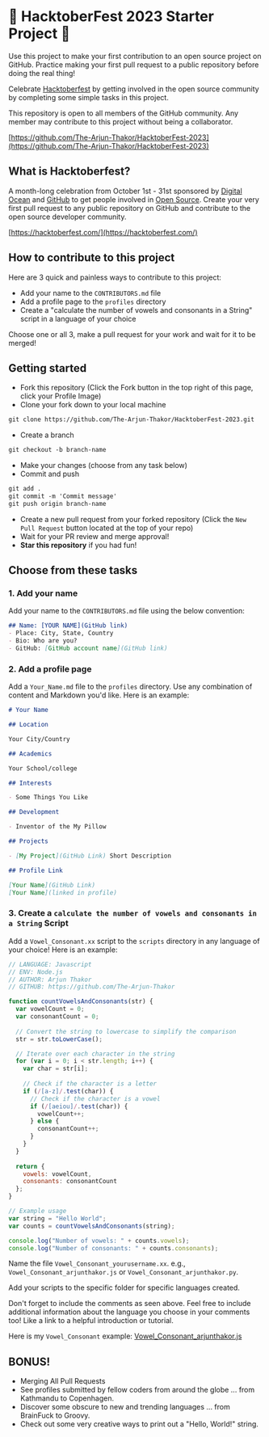 # 🌱 HacktoberFest 2023 Starter Project 🌱
 
Use this project to make your first contribution to an open source project on GitHub. Practice making your first pull request to a public repository before doing the real thing!

Celebrate [Hacktoberfest](https://hacktoberfest.digitalocean.com/) by getting involved in the open source community by completing some simple tasks in this project.

This repository is open to all members of the GitHub community. Any member may contribute to this project without being a collaborator.

[https://github.com/The-Arjun-Thakor/HacktoberFest-2023](https://github.com/The-Arjun-Thakor/HacktoberFest-2023)

## What is Hacktoberfest?
A month-long celebration from October 1st - 31st sponsored by [Digital Ocean](https://hacktoberfest.com/) and [GitHub](https://dev.to/this-is-learning/hacktoberfest-2023-is-almost-there-get-ready-4ifb) to get people involved in [Open Source](https://github.com/open-source). Create your very first pull request to any public repository on GitHub and contribute to the open source developer community.

[https://hacktoberfest.com/](https://hacktoberfest.com/)

## How to contribute to this project
Here are 3 quick and painless ways to contribute to this project:

* Add your name to the `CONTRIBUTORS.md` file
* Add a profile page to the `profiles` directory
* Create a "calculate the number of vowels and consonants in a String" script in a language of your choice

Choose one or all 3, make a pull request for your work and wait for it to be merged!

## Getting started
* Fork this repository (Click the Fork button in the top right of this page, click your Profile Image)
* Clone your fork down to your local machine

```markdown
git clone https://github.com/The-Arjun-Thakor/HacktoberFest-2023.git
```

* Create a branch

```markdown
git checkout -b branch-name
```

* Make your changes (choose from any task below)
* Commit and push

```markdown
git add .
git commit -m 'Commit message'
git push origin branch-name
```

* Create a new pull request from your forked repository (Click the `New Pull Request` button located at the top of your repo)
* Wait for your PR review and merge approval!
* __Star this repository__ if you had fun!

## Choose from these tasks
### 1. Add your name
Add your name to the `CONTRIBUTORS.md` file using the below convention:

```markdown
## Name: [YOUR NAME](GitHub link)
- Place: City, State, Country
- Bio: Who are you?
- GitHub: [GitHub account name](GitHub link)
```

### 2. Add a profile page
Add a `Your_Name.md` file to the `profiles` directory. Use any combination of content and Markdown you'd like. Here is an example:

```markdown
# Your Name

## Location

Your City/Country

## Academics

Your School/college

## Interests

- Some Things You Like

## Development

- Inventor of the My Pillow

## Projects

- [My Project](GitHub Link) Short Description

## Profile Link

[Your Name](GitHub Link)
[Your Name](linked in profile)
```

### 3. Create a `calculate the number of vowels and consonants in a String` Script
Add a `Vowel_Consonant.xx` script to the `scripts` directory in any language of your choice! Here is an example:

```Javascript
// LANGUAGE: Javascript
// ENV: Node.js
// AUTHOR: Arjun Thakor
// GITHUB: https://github.com/The-Arjun-Thakor

function countVowelsAndConsonants(str) {
  var vowelCount = 0;
  var consonantCount = 0;
  
  // Convert the string to lowercase to simplify the comparison
  str = str.toLowerCase();

  // Iterate over each character in the string
  for (var i = 0; i < str.length; i++) {
    var char = str[i];
    
    // Check if the character is a letter
    if (/[a-z]/.test(char)) {
      // Check if the character is a vowel
      if (/[aeiou]/.test(char)) {
        vowelCount++;
      } else {
        consonantCount++;
      }
    }
  }
  
  return {
    vowels: vowelCount,
    consonants: consonantCount
  };
}

// Example usage
var string = "Hello World";
var counts = countVowelsAndConsonants(string);

console.log("Number of vowels: " + counts.vowels);
console.log("Number of consonants: " + counts.consonants);

```

Name the file `Vowel_Consonant_yourusername.xx`. e.g., `Vowel_Consonant_arjunthakor.js` or `Vowel_Consonant_arjunthakor.py`.

Add your scripts to the specific folder for specific languages created. 

Don't forget to include the comments as seen above. Feel free to include additional information about the language you choose in your comments too! Like a link to a helpful introduction or tutorial. 

Here is my `Vowel_Consonant` example: [Vowel_Consonant_arjunthakor.js](https://github.com/The-Arjun-Thakor/hacktoberFest-2023/scripts/Vowel_Consonant_arjunthakor.js)

## BONUS!
* Merging All Pull Requests
* See profiles submitted by fellow coders from around the globe ... from Kathmandu to Copenhagen.
* Discover some obscure to new and trending languages ... from BrainFuck to Groovy.
* Check out some very creative ways to print out a "Hello, World!" string.


